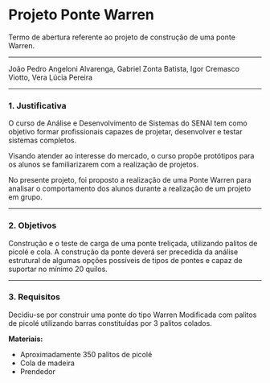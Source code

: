 # Projeto Ponte Warren
Termo de abertura referente ao projeto de construção de uma ponte Warren.
<hr>

<p>João Pedro Angeloni Alvarenga, 
Gabriel Zonta Batista, 
Igor Cremasco Viotto, 
Vera Lúcia Pereira</p>

<hr>

<h3>1. Justificativa</h3>

<p>
O curso de Análise e Desenvolvimento de Sistemas do SENAI tem como objetivo formar profissionais capazes de projetar, desenvolver e testar sistemas completos.
</p>
<p>
Visando atender ao interesse do mercado, o curso propõe protótipos para os alunos se familiarizarem com a realização de projetos.
</p>
<p>
No presente projeto, foi proposto a realização de uma Ponte Warren para analisar o comportamento dos alunos durante a realização de um projeto em grupo.
</p>

<hr>

<h3>2. Objetivos</h3>

<p>
Construção e o teste de carga de uma ponte treliçada, utilizando palitos de picolé e cola. A construção da ponte deverá ser precedida da análise estrutural de algumas opções possíveis de tipos de pontes e capaz de suportar no mínimo 20 quilos. 
</p>

<hr>

<h3>3. Requisitos</h3>

<p>
Decidiu-se por construir uma ponte do tipo Warren Modificada com palitos de picolé utilizando barras constituídas por 3 palitos colados.
</p>

<p><b>Materiais:</b></p>

<ul>
    <li>Aproximadamente 350 palitos de picolé</li>
    <li>Cola de madeira</li>
    <li>Prendedor</li>
</ul>

